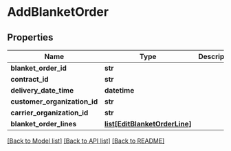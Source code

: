 # AddBlanketOrder

## Properties
Name | Type | Description | Notes
------------ | ------------- | ------------- | -------------
**blanket_order_id** | **str** |  | 
**contract_id** | **str** |  | 
**delivery_date_time** | **datetime** |  | 
**customer_organization_id** | **str** |  | 
**carrier_organization_id** | **str** |  | [optional] 
**blanket_order_lines** | [**list[EditBlanketOrderLine]**](EditBlanketOrderLine.md) |  | 

[[Back to Model list]](../README.md#documentation-for-models) [[Back to API list]](../README.md#documentation-for-api-endpoints) [[Back to README]](../README.md)

